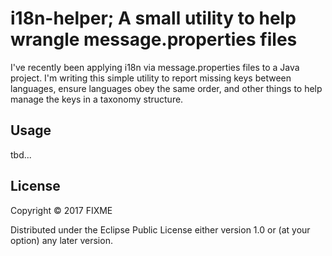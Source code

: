 # i18n-helper; A small utility to help wrangle message.properties files

I've recently been applying i18n via message.properties files to a Java project. I'm writing this simple utility to report missing keys between languages, ensure languages obey the same order, and other things to help manage the keys in a taxonomy structure.

## Usage

tbd...

## License

Copyright © 2017 FIXME

Distributed under the Eclipse Public License either version 1.0 or (at
your option) any later version.
